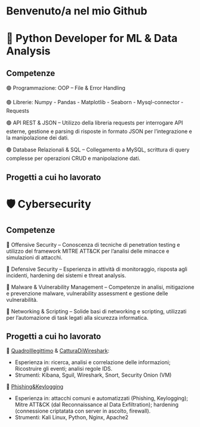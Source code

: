 # Benvenuto/a nel mio Github

# 🐍 Python Developer for ML & Data Analysis

## Competenze
🟢 Programmazione: OOP – File & Error Handling

🟢 Librerie: Numpy - Pandas - Matplotlib - Seaborn - Mysql-connector - Requests

🟢 API REST & JSON – Utilizzo della libreria requests per interrogare API esterne, gestione e parsing di risposte in formato JSON per l’integrazione e la manipolazione dei dati.

🟢 Database Relazionali & SQL – Collegamento a MySQL, scrittura di query complesse per operazioni CRUD e manipolazione dati.

## Progetti a cui ho lavorato

# 🛡️ Cybersecurity

## Competenze

🔵 Offensive Security – Conoscenza di tecniche di penetration testing e utilizzo del framework MITRE ATT&CK per l’analisi delle minacce e simulazioni di attacchi.

🔵 Defensive Security – Esperienza in attività di monitoraggio, risposta agli incidenti, hardening dei sistemi e threat analysis.

🔵 Malware & Vulnerability Management – Competenze in analisi, mitigazione e prevenzione malware, vulnerability assessment e gestione delle vulnerabilità.

🔵 Networking & Scripting – Solide basi di networking e scripting, utilizzati per l’automazione di task legati alla sicurezza informatica.

## Progetti a cui ho lavorato

🔵 [QuadroIllegittimo](https://github.com/filippogiorgiorondo/QuadroIllegittimo) & [CatturaDiWireshark](https://github.com/filippogiorgiorondo/CatturaDiWireshark):
- Esperienza in: ricerca, analisi e correlazione delle informazioni; Ricostruire gli eventi;
analisi regole IDS.
- Strumenti: Kibana, Sguil, Wireshark, Snort, Security Onion (VM)

🔵 [Phishing&Keylogging](https://github.com/filippogiorgiorondo/Phishing-Keylogging)
- Esperienza in: attacchi comuni e automatizzati (Phishing, Keylogging); Mitre
ATT&CK (dal Reconnaissance al Data Exfiltration); hardening (connessione
criptatata con server in ascolto, firewall).
- Strumenti: Kali Linux, Python, Nginx,
Apache2
